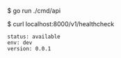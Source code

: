 $ go run ./cmd/api


$ curl localhost:8000/v1/healthcheck
```
status: available
env: dev
version: 0.0.1
```